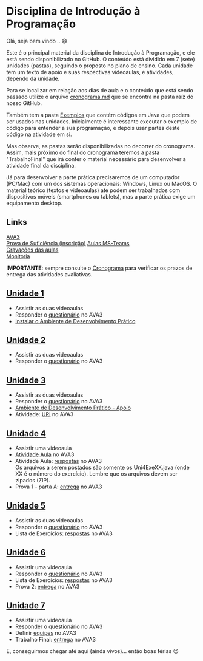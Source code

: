 # Disciplina de Introdução à Programação

Olá, seja bem vindo .. :smile:

Este é o principal material da disciplina de Introdução à Programação, e ele está sendo disponibilizado no GitHub. O conteúdo está dividido em 7 (sete) unidades (pastas), seguindo o proposto no plano de ensino. Cada unidade tem um texto de apoio e suas respectivas videoaulas, e atividades, dependo da unidade.

Para se localizar em relação aos dias de aula e o conteúdo que está sendo passado utilize o arquivo [cronograma.md](cronograma.md) que se encontra na pasta raíz do nosso GitHub.

Também tem a pasta [Exemplos](./Exemplos "Exemplos") que contém códigos em Java que podem ser usados nas unidades. Inicialmente é interessante executar o exemplo de código para entender a sua programação, e depois usar partes deste código na atividade em si.

Mas observe, as pastas serão disponibilizadas no decorrer do cronograma. Assim, mais próximo do final do cronograma teremos a pasta "TrabalhoFinal" que irá conter o material necessário para desenvolver a atividade final da disciplina.

Já para desenvolver a parte prática precisaremos de um computador (PC/Mac) com um dos sistemas operacionais: Windows, Linux ou MacOS. O material teórico (textos e videoaulas) até podem ser trabalhados com dispositivos móveis (smartphones ou tablets), mas a parte prática exige um equipamento desktop.

## Links

[AVA3](<https://ava3.furb.br/course/view.php?id=27025> "AVA3")  
[Prova de Suficiência (inscrição)](<https://forms.office.com/r/qjF4LaMBGA> "Prova de Suficiência (inscrição)")
[Aulas MS-Teams](<https://teams.microsoft.com/l/channel/19%3ab305ce0e3087401ea2ecd82432fb32f2%40thread.tacv2/Geral?groupId=3db62920-46ba-4b88-8e41-a8e69cb20d1b&tenantId=0c2d222a-ecda-4b70-960a-acef6ced3052> "Aulas MS-Teams")  
[Gravações das aulas](<https://furb.sharepoint.com/teams/CMP0166000220212/Documentos%20Compartilhados/General/Recordings> "Gravações das aulas")  
[Monitoria](<https://github.com/dalton-reis/disciplinaIpNot/blob/main/monitorHorario.md> "Monitoria")

**IMPORTANTE**: sempre consulte o [Cronograma](cronograma.md "Cronograma") para verificar os prazos de entrega das atividades avaliativas.  

## [Unidade 1](./Unidade1 "Unidade 1")  

- Assistir as duas videoaulas  
- Responder o [questionário](<https://ava3.furb.br/mod/quiz/view.php?id=485106> "questionário") no AVA3  
- [Instalar o Ambiente de Desenvolvimento Prático](./Unidade1/IDE.md "Instalar o Ambiente de Desenvolvimento Prático")  

## [Unidade 2](./Unidade2 "Unidade 2")  

- Assistir as duas videoaulas  
- Responder o [questionário](<https://ava3.furb.br/mod/quiz/view.php?id=485109> "questionário") no AVA3  

## [Unidade 3](./Unidade3 "Unidade 3")  

- Assistir as duas videoaulas  
- Responder o [questionário](<@@@@> "questionário") no AVA3  
- [Ambiente de Desenvolvimento Prático - Apoio](./IDEapoio.md "Ambiente de Desenvolvimento Prático - Apoio")  
- Atividade: [URI](<@@@@> "URI") no AVA3  
<!-- - Atividade: [desafio](<@@@@> "desafio") no AVA3  -->

## [Unidade 4](./Unidade4 "Unidade 4")  

- Assistir uma videoaula  
- [Atividade Aula](<@@@@> "Atividade Aula") no AVA3  
- Atividade Aula: [respostas](<@@@@> "respostas") no AVA3  
    Os arquivos a serem postados são somente os Uni4ExeXX.java (onde XX é o número do exercício). Lembre que os arquivos devem ser zipados (ZIP).  
- Prova 1 - parta A: [entrega](<@@@@> "entrega") no AVA3  

## [Unidade 5](./Unidade5 "Unidade 5")  

- Assistir as duas videoaulas  
- Responder o [questionário](<@@@@> "questionário") no AVA3  
- Lista de Exercícios: [respostas](<@@@@> "respostas") no AVA3  
<!-- - Desafio da Maratona: [Spoj](<@@@@> "Spoj") no AVA3  -->

## [Unidade 6](./Unidade6 "Unidade 6")  

- Assistir uma videoaula  
- Responder o [questionário](<@@@@> "questionário") no AVA3  
- Lista de Exercícios: [respostas](<@@@@> "respostas") no AVA3  
- Prova 2: [entrega](<@@@@> "entrega") no AVA3  

## [Unidade 7](./Unidade7 "Unidade 7")  

- Assistir uma videoaula  
- Responder o [questionário](<@@@@> "questionário") no AVA3  
- Definir [equipes](<@@@@> "equipes") no AVA3  
- Trabalho Final: [entrega](<@@@@> "entrega") no AVA3  

E, conseguirmos chegar até aqui (ainda vivos)... então boas férias 😉
